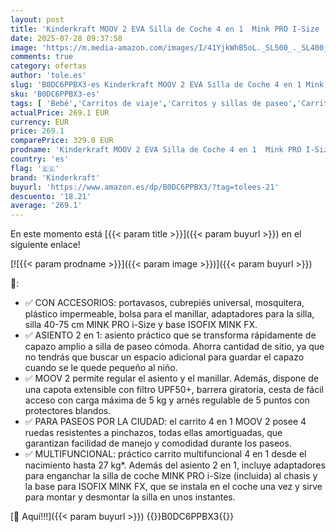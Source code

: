 ```yaml
---
layout: post
title: 'Kinderkraft MOOV 2 EVA Silla de Coche 4 en 1  Mink PRO I-Size  MINK FX  Sistema de Viaje  Cochecito para Bebé  Silla de Paseo  Plegable  para Recién Nacido  Desde el Nacimiento hasta los 3 Años'
date: 2025-07-28 09:37:58
image: 'https://m.media-amazon.com/images/I/41YjkWhB5oL._SL500_._SL400_.jpg'
comments: true
category: ofertas
author: 'tole.es'
slug: 'B0DC6PPBX3-es Kinderkraft MOOV 2 EVA Silla de Coche 4 en 1 Mink PRO...'
sku: 'B0DC6PPBX3-es'
tags: [ 'Bebé','Carritos de viaje','Carritos y sillas de paseo','Carritos, sillas de paseo y accesorios','bebé','coche','de','kinderkraft','nacido','recién','silla','🇪🇸', ]
actualPrice: 269.1 EUR
currency: EUR
price: 269.1
comparePrice: 329.0 EUR
prodname: 'Kinderkraft MOOV 2 EVA Silla de Coche 4 en 1  Mink PRO I-Size  MINK FX  Sistema de Viaje  Cochecito para Bebé  Silla de Paseo  Plegable  para Recién Nacido  Desde el Nacimiento hasta los 3 Años'
country: 'es'
flag: '🇪🇸'
brand: 'Kinderkraft'
buyurl: 'https://www.amazon.es/dp/B0DC6PPBX3/?tag=tolees-21'
descuento: '18.21'
average: '269.1'
---
```


En este momento está [{{< param title >}}]({{< param buyurl >}}) en el siguiente enlace!

[![{{< param prodname >}}]({{< param image >}})]({{< param buyurl >}})

🔎:

- ✅ CON ACCESORIOS: portavasos, cubrepiés universal, mosquitera, plástico impermeable, bolsa para el manillar, adaptadores para la silla, silla 40-75 cm MINK PRO i-Size y base ISOFIX MINK FX.
- ✅ ASIENTO 2 en 1: asiento práctico que se transforma rápidamente de capazo amplio a silla de paseo cómoda. Ahorra cantidad de sitio, ya que no tendrás que buscar un espacio adicional para guardar el capazo cuando se le quede pequeño al niño.
- ✅ MOOV 2 permite regular el asiento y el manillar. Además, dispone de una capota extensible con filtro UPF50+, barrera giratoria, cesta de fácil acceso con carga máxima de 5 kg y arnés regulable de 5 puntos con protectores blandos.
- ✅ PARA PASEOS POR LA CIUDAD: el carrito 4 en 1 MOOV 2 posee 4 ruedas resistentes a pinchazos, todas ellas amortiguadas, que garantizan facilidad de manejo y comodidad durante los paseos.
- ✅ MULTIFUNCIONAL: práctico carrito multifuncional 4 en 1 desde el nacimiento hasta 27 kg*. Además del asiento 2 en 1, incluye adaptadores para enganchar la silla de coche MINK PRO i-Size (incluida) al chasis y la base para ISOFIX MINK FX, que se instala en el coche una vez y sirve para montar y desmontar la silla en unos instantes.

[🛒 Aquí!!!]({{< param buyurl >}})
{{<world>}}B0DC6PPBX3{{</world>}}
